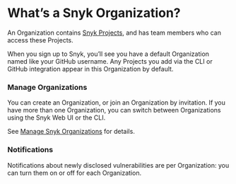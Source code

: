 # What’s a Snyk Organization?

An Organization contains [Snyk Projects](../../manage-issues/introduction-to-snyk-projects/), and has team members who can access these Projects.

When you sign up to Snyk, you’ll see you have a default Organization named like your GitHub username. Any Projects you add via the CLI or GitHub integration appear in this Organization by default.

### Manage Organizations

You can create an Organization, or join an Organization by invitation. If you have more than one Organization, you can switch between Organizations using the Snyk Web UI or the CLI.

See [Manage Snyk Organizations](../../snyk-admin/managing-groups-and-organizations/manage-snyk-organizations.md) for details.

### Notifications

Notifications about newly disclosed vulnerabilities are per Organization: you can turn them on or off for each Organization.
